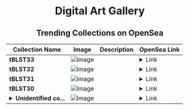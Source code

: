 <div align="center">

# Digital Art Gallery

## Trending Collections on OpenSea

| Collection Name                       | Image                                                                                     | Description                       | OpenSea Link                                                                                          |
|---------------------------------------|-------------------------------------------------------------------------------------------|-----------------------------------|--------------------------------------------------------------------------------------------------------|
| **tBLST33** | ![Image](https://i.seadn.io/s/raw/files/4305776700f84a18ef8ca8b758ebbcb6.png?w=500&auto=format?w=200&auto=format) |  | <details><summary>Link</summary>[tBLST33](https://opensea.io/collection/tblst33)</details> |
| **tBLST32** | ![Image](https://i.seadn.io/s/raw/files/4305776700f84a18ef8ca8b758ebbcb6.png?w=500&auto=format?w=200&auto=format) |  | <details><summary>Link</summary>[tBLST32](https://opensea.io/collection/tblst32)</details> |
| **tBLST31** | ![Image](https://i.seadn.io/s/raw/files/4305776700f84a18ef8ca8b758ebbcb6.png?w=500&auto=format?w=200&auto=format) |  | <details><summary>Link</summary>[tBLST31](https://opensea.io/collection/tblst31)</details> |
| **tBLST30** | ![Image](https://i.seadn.io/s/raw/files/4305776700f84a18ef8ca8b758ebbcb6.png?w=500&auto=format?w=200&auto=format) |  | <details><summary>Link</summary>[tBLST30](https://opensea.io/collection/tblst30)</details> |
| **<details><summary>Unidentified co...</summary>Unidentified contract 92365ce3-65ef-432e-908e-7033b6684283</details>** | ![Image](https://i.seadn.io/s/raw/files/807057acef56b9cb0a3bab863e45a374.png?w=500&auto=format?w=200&auto=format) |  | <details><summary>Link</summary>[Unidentified contract 92365ce3-65ef-432e-908e-7033b6684283](https://opensea.io/collection/unidentified-contract-92365ce3-65ef-432e-908e-7033)</details> |

</div>